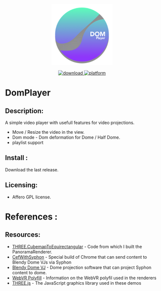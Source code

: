<p align="center">
	<img width="200" height="200" margin-right="100%" src="./build/icons/icon_256x256.png?raw=true">
</p>
<p align="center">
	<a href="https://lab.niemes.info/niemes/domplayer/releases">
 		<img src="https://img.shields.io/badge/download-latest-brightgreen.svg" alt="download">
	</a>
	<a href="https://img.shields.io/badge/platform-macOS-lightgrey.svg">
 		<img src="https://img.shields.io/badge/platform-macOS-lightgrey.svg" alt="platform">
	</a>
</p>

# DomPlayer 

## Description: 

A simple video player with usefull features for video projections.
- Move / Resize the video in the view. 
- Dom mode - Dom deformation for Dome / Half Dome.
- playlist support

## Install : 

Download the last release.
## Licensing:
- Affero GPL license.

# References : 

## Resources:

* [THREE.CubemapToEquirectangular] - Code from which I built the PanoramaRenderer.
* [CefWithSyphon] - Special build of Chrome that can send content to Blendy Dome VJs via Syphon
* [Blendy Dome VJ] - Dome projection software that can project Syphon content to dome.
* [WebVR Polyfill] - Information on the WebVR polyfil used in the renderers
* [THREE.js] - The JavaScript graphics library used in these demos


[logo]: https://github.com/marciot/dome-experiments/raw/master/images/banner2.jpg "A dome screenshot"
[DomeLab]: https://www.facebook.com/groups/DomeLab
[THREE.CubemapToEquirectangular]: https://github.com/spite/THREE.CubemapToEquirectangular
[CefWithSyphon]: https://github.com/marciot/CefWithSyphon
[Blendy Dome VJ]: http://www.blendydomevj.com
[THREE.js]: https://threejs.org
[WebVR polyfill]: https://github.com/googlevr/webvr-polyfill
[WebVR]: https://webvr.info
[Samsung Internet Browser for Gear VR]: https://www.oculus.com/experiences/gear-vr/849609821813454/
[Chrome]: https://webvr.info/get-chrome/
[Firefox]: https://mozvr.com/
[Patreon page]: https://www.patreon.com/marciot